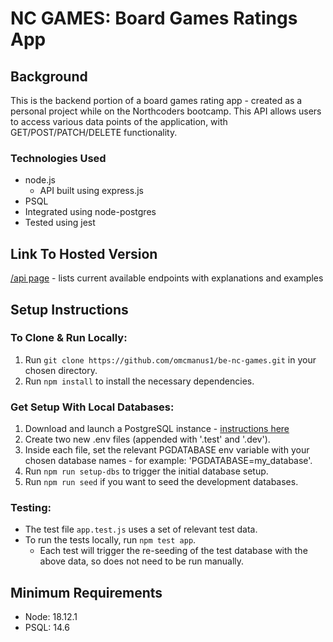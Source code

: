 # NC GAMES: Board Games Ratings App

## Background

This is the backend portion of a board games rating app - created as a personal project while on the Northcoders bootcamp. This API allows users to access various data points of the application, with GET/POST/PATCH/DELETE functionality.

### Technologies Used

- node.js
  - API built using express.js
- PSQL
 - Integrated using node-postgres
- Tested using jest

## Link To Hosted Version

[/api page](https://nc-games-74ev.onrender.com/api) - lists current available endpoints with explanations and examples

## Setup Instructions

### To Clone & Run Locally:

1. Run `git clone https://github.com/omcmanus1/be-nc-games.git` in your chosen directory. 
2. Run `npm install` to install the necessary dependencies.

### Get Setup With Local Databases:

1. Download and launch a PostgreSQL instance - [instructions here](https://postgresapp.com/)
2. Create two new .env files (appended with '.test' and '.dev').
3. Inside each file, set the relevant PGDATABASE env variable with your chosen database names - for example: 'PGDATABASE=my_database'.
4. Run `npm run setup-dbs` to trigger the initial database setup.
5. Run `npm run seed` if you want to seed the development databases.

### Testing:

- The test file `app.test.js` uses a set of relevant test data.
- To run the tests locally, run `npm test app`.
  - Each test will trigger the re-seeding of the test database with the above data, so does not need to be run manually. 
  
## Minimum Requirements

- Node: 18.12.1
- PSQL: 14.6
